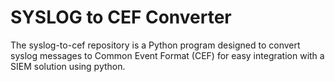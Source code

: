 # SYSLOG to CEF Converter
The syslog-to-cef repository is a Python program designed to convert syslog messages to Common Event Format (CEF) for easy integration with a SIEM solution using python.

